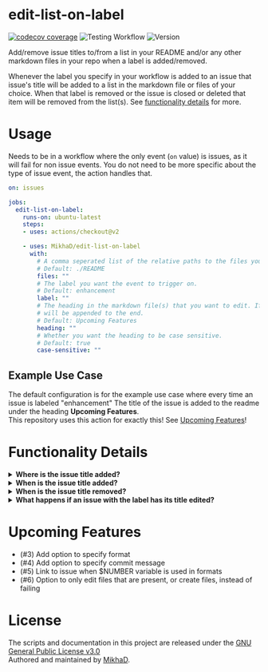 # edit-list-on-label
[![codecov coverage](https://img.shields.io/codecov/c/github/MikhaD/edit-list-on-label?logo=jest&token=EENAHP5UOG)](https://codecov.io/gh/MikhaD/edit-list-on-label)
![Testing Workflow](https://github.com/MikhaD/edit-list-on-label/workflows/Testing/badge.svg?branch=main)
![Version](https://img.shields.io/github/package-json/v/MikhaD/edit-list-on-label)

Add/remove issue titles to/from a list in your README and/or any other markdown files in your repo when a label is added/removed.

Whenever the label you specify in your workflow is added to an issue that issue's title will be added to a list in the markdown file or files of your choice.
When that label is removed or the issue is closed or deleted that item will be removed from the list(s).
See [functionality details](#functionality-details) for more.
# Usage
Needs to be in a workflow where the only event (`on` value) is issues, as it will fail for non issue events.
You do not need to be more specific about the type of issue event, the action handles that.
```yaml
on: issues

jobs:
  edit-list-on-label:
    runs-on: ubuntu-latest
    steps:
    - uses: actions/checkout@v2

    - uses: MikhaD/edit-list-on-label
      with:
        # A comma seperated list of the relative paths to the files you want to modify
        # Default: ./README
        files: ""
        # The label you want the event to trigger on.
        # Default: enhancement
        label: ""
        # The heading in the markdown file(s) that you want to edit. If not present it
        # will be appended to the end.
        # Default: Upcoming Features
        heading: ""
        # Whether you want the heading to be case sensitive.
        # Default: true
        case-sensitive: ""
```
## Example Use Case
The default configuration is for the example use case where every time an issue is labeled "enhancement" The title of the issue is added to the readme under the heading **Upcoming Features**.<br>This repository uses this action for exactly this! See [Upcoming Features](#upcoming-features)!

# Functionality Details
<details>
<summary><strong>Where is the issue title added?</strong></summary>
 
 An issue's title is added to the *last list* under the specified heading in the given markdown files if there are multiple lists under that heading. If there are no lists it will place a list item as the last line under that heading.
<br>If multiple identical headings exist in a file the one with the highest heading level (# > ##) will be chosen. If multiple identical headings with the same level exist in a file the first one will be chosen. If the heading doesn't exist in the file it will be appended to the end of the file.
</details>
<details>
<summary><strong>When is the issue title added?</strong></summary>
 
 This action is called on every issue event, but only adds the issue title to the list if:
- The issue has been labeled with the specified label
- An issue with the specified label has been reopened
</details> 
<details>
<summary><strong>When is the issue title removed?</strong></summary>

The title of an issue with the specified label is removed from the list(s) when:
- The issue is closed
- The specified label is removed from the issue
- The issue is deleted
</details>
<details>
<summary><strong>What happens if an issue with the label has its title edited?</strong></summary>

If an issue with the specified label has its title edited the list item for that issue will be modifed to reflect the issue's new name.
</details>

# Upcoming Features
- (#3) Add option to specify format
- (#4) Add option to specify commit message
- (#5) Link to issue when $NUMBER variable is used in formats
- (#6) Option to only edit files that are present, or create files, instead of failing
# License
The scripts and documentation in this project are released under the [GNU General Public License v3.0](https://github.com/MikhaD/edit-list-on-label/blob/main/COPYING)<br>
Authored and maintained by [MikhaD](https://github.com/MikhaD).
